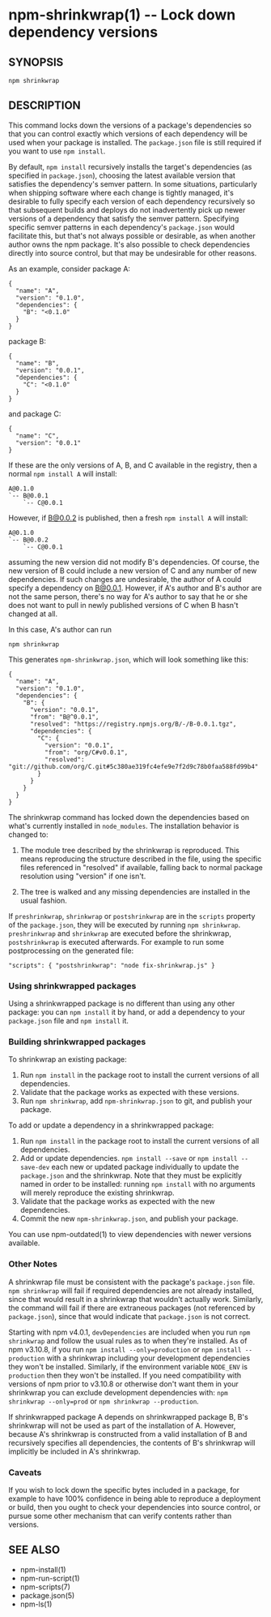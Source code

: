 npm-shrinkwrap(1) -- Lock down dependency versions
=====================================================

## SYNOPSIS

    npm shrinkwrap

## DESCRIPTION

This command locks down the versions of a package's dependencies so
that you can control exactly which versions of each dependency will be
used when your package is installed. The `package.json` file is still
required if you want to use `npm install`.

By default, `npm install` recursively installs the target's
dependencies (as specified in `package.json`), choosing the latest
available version that satisfies the dependency's semver pattern. In
some situations, particularly when shipping software where each change
is tightly managed, it's desirable to fully specify each version of
each dependency recursively so that subsequent builds and deploys do
not inadvertently pick up newer versions of a dependency that satisfy
the semver pattern. Specifying specific semver patterns in each
dependency's `package.json` would facilitate this, but that's not always
possible or desirable, as when another author owns the npm package.
It's also possible to check dependencies directly into source control,
but that may be undesirable for other reasons.

As an example, consider package A:

    {
      "name": "A",
      "version": "0.1.0",
      "dependencies": {
        "B": "<0.1.0"
      }
    }

package B:

    {
      "name": "B",
      "version": "0.0.1",
      "dependencies": {
        "C": "<0.1.0"
      }
    }

and package C:

    {
      "name": "C",
      "version": "0.0.1"
    }

If these are the only versions of A, B, and C available in the
registry, then a normal `npm install A` will install:

    A@0.1.0
    `-- B@0.0.1
        `-- C@0.0.1

However, if B@0.0.2 is published, then a fresh `npm install A` will
install:

    A@0.1.0
    `-- B@0.0.2
        `-- C@0.0.1

assuming the new version did not modify B's dependencies. Of course,
the new version of B could include a new version of C and any number
of new dependencies. If such changes are undesirable, the author of A
could specify a dependency on B@0.0.1. However, if A's author and B's
author are not the same person, there's no way for A's author to say
that he or she does not want to pull in newly published versions of C
when B hasn't changed at all.

In this case, A's author can run

    npm shrinkwrap

This generates `npm-shrinkwrap.json`, which will look something like this:

    {
      "name": "A",
      "version": "0.1.0",
      "dependencies": {
        "B": {
          "version": "0.0.1",
          "from": "B@^0.0.1",
          "resolved": "https://registry.npmjs.org/B/-/B-0.0.1.tgz",
          "dependencies": {
            "C": {
              "version": "0.0.1",
              "from": "org/C#v0.0.1",
              "resolved": "git://github.com/org/C.git#5c380ae319fc4efe9e7f2d9c78b0faa588fd99b4"
            }
          }
        }
      }
    }

The shrinkwrap command has locked down the dependencies based on what's
currently installed in `node_modules`.  The installation behavior is changed to:

1. The module tree described by the shrinkwrap is reproduced. This means
reproducing the structure described in the file, using the specific files
referenced in "resolved" if available, falling back to normal package
resolution using "version" if one isn't.

2. The tree is walked and any missing dependencies are installed in the usual fashion.

If `preshrinkwrap`, `shrinkwrap` or `postshrinkwrap` are in the `scripts` property of the
`package.json`, they will be executed by running `npm shrinkwrap`.
`preshrinkwrap` and `shrinkwrap` are executed before the shrinkwrap, `postshrinkwrap` is
executed afterwards. For example to run some postprocessing on the generated file:

    "scripts": { "postshrinkwrap": "node fix-shrinkwrap.js" }


### Using shrinkwrapped packages

Using a shrinkwrapped package is no different than using any other
package: you can `npm install` it by hand, or add a dependency to your
`package.json` file and `npm install` it.

### Building shrinkwrapped packages

To shrinkwrap an existing package:

1. Run `npm install` in the package root to install the current
   versions of all dependencies.
2. Validate that the package works as expected with these versions.
3. Run `npm shrinkwrap`, add `npm-shrinkwrap.json` to git, and publish
   your package.

To add or update a dependency in a shrinkwrapped package:

1. Run `npm install` in the package root to install the current
   versions of all dependencies.
2. Add or update dependencies. `npm install --save` or `npm install --save-dev`
   each new or updated package individually to update the `package.json` and
   the shrinkwrap. Note that they must be explicitly named in order to be
   installed: running `npm install` with no arguments will merely reproduce
   the existing shrinkwrap.
3. Validate that the package works as expected with the new
   dependencies.
4. Commit the new `npm-shrinkwrap.json`, and publish your package.

You can use npm-outdated(1) to view dependencies with newer versions
available.

### Other Notes

A shrinkwrap file must be consistent with the package's `package.json`
file. `npm shrinkwrap` will fail if required dependencies are not
already installed, since that would result in a shrinkwrap that
wouldn't actually work. Similarly, the command will fail if there are
extraneous packages (not referenced by `package.json`), since that would
indicate that `package.json` is not correct.

Starting with npm v4.0.1, `devDependencies` are included when you run
`npm shrinkwrap` and follow the usual rules as to when they're installed.
As of npm v3.10.8, if you run `npm install --only=production` or
`npm install --production` with a shrinkwrap including your development
dependencies they won't be installed. Similarly, if the environment
variable `NODE_ENV` is `production` then they won't be installed. If you
need compatibility with versions of npm prior to v3.10.8 or otherwise
don't want them in your shrinkwrap you can exclude development
dependencies with:
`npm shrinkwrap --only=prod` or `npm shrinkwrap --production`.

If shrinkwrapped package A depends on shrinkwrapped package B, B's
shrinkwrap will not be used as part of the installation of A. However,
because A's shrinkwrap is constructed from a valid installation of B
and recursively specifies all dependencies, the contents of B's
shrinkwrap will implicitly be included in A's shrinkwrap.

### Caveats

If you wish to lock down the specific bytes included in a package, for
example to have 100% confidence in being able to reproduce a
deployment or build, then you ought to check your dependencies into
source control, or pursue some other mechanism that can verify
contents rather than versions.

## SEE ALSO

* npm-install(1)
* npm-run-script(1)
* npm-scripts(7)
* package.json(5)
* npm-ls(1)
